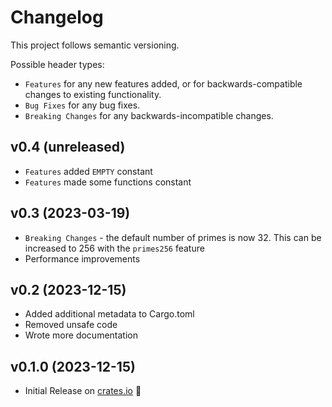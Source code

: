 # Changelog

This project follows semantic versioning.

Possible header types:

- `Features` for any new features added, or for backwards-compatible
  changes to existing functionality.
- `Bug Fixes` for any bug fixes.
- `Breaking Changes` for any backwards-incompatible changes.

[crates.io]: https://crates.io/crates/prime_bag

## v0.4 (unreleased)
- `Features` added `EMPTY` constant
- `Features` made some functions constant

## v0.3 (2023-03-19)

- `Breaking Changes` - the default number of primes is now 32. This can be increased to 256 with the `primes256` feature
- Performance improvements

## v0.2 (2023-12-15)

- Added additional metadata to Cargo.toml
- Removed unsafe code
- Wrote more documentation

## v0.1.0 (2023-12-15)

- Initial Release on [crates.io] :tada:

[crates.io]: https://crates.io/crates/prime_bag
